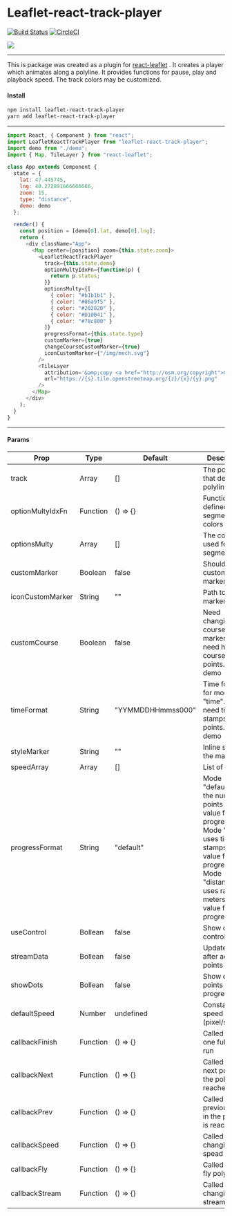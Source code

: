 # Leaflet-react-track-player

[![Build Status](https://travis-ci.org/argonavt11/leaflet-react-track-player.svg?branch=master)](https://travis-ci.org/argonavt11/leaflet-react-track-player)
[![CircleCI](https://circleci.com/gh/argonavt11/leaflet-react-track-player.svg?style=svg)](https://circleci.com/gh/argonavt11)

![](https://github.com/argonavt11/leaflet-react-track-player/blob/master/public/img/demo.gif?raw=true)

---

This is package was created as a plugin for [react-leaflet](https://github.com/PaulLeCam/react-leaflet) . It creates a player which animates along a polyline. It provides functions for pause, play and playback speed. The track colors may be customized.

#### Install

```sh
npm install leaflet-react-track-player
yarn add leaflet-react-track-player
```

---

```javascript
import React, { Component } from "react";
import LeafletReactTrackPlayer from "leaflet-react-track-player";
import demo from "./demo";
import { Map, TileLayer } from "react-leaflet";

class App extends Component {
  state = {
    lat: 47.445745,
    lng: 40.272891666666666,
    zoom: 15,
    type: "distance",
    demo: demo
  };

  render() {
    const position = [demo[0].lat, demo[0].lng];
    return (
      <div className="App">
        <Map center={position} zoom={this.state.zoom}>
          <LeafletReactTrackPlayer
            track={this.state.demo}
            optionMultyIdxFn={function(p) {
              return p.status;
            }}
            optionsMulty={[
              { color: "#b1b1b1" },
              { color: "#06a9f5" },
              { color: "#202020" },
              { color: "#D10B41" },
              { color: "#78c800" }
            ]}
            progressFormat={this.state.type}
            customMarker={true}
            changeCourseCustomMarker={true}
            iconCustomMarker={"/img/mech.svg"}
          />
          <TileLayer
            attribution='&amp;copy <a href="http://osm.org/copyright">OpenStreetMap</a> contributors'
            url="https://{s}.tile.openstreetmap.org/{z}/{x}/{y}.png"
          />
        </Map>
      </div>
    );
  }
}
```

---

#### Params

| Prop             | Type     | Default           | Description                                                                                                                                                                                |
| --------------- | ------- | ---------------- | ----------------------------------------------------------------------------------------------------------------------------------------------------------------------------------------- |
| track            | Array    | []                | The points that define the polyline                                                                                                                                                        |
| optionMultyIdxFn | Function | () => {}          | Function to defined track segment colors                                                                                                                                                   |
| optionsMulty     | Array    | []                | The colors used for track segments                                                                                                                                                         |
| customMarker     | Boolean  | false             | Should use a custom marker icon                                                                                                                                                            |
| iconCustomMarker | String   | ""                | Path to your marker icon                                                                                                                                                                   |
| customCourse     | Boolean  | false             | Need changing course of marker? You need have course in points. See demo                                                                                                                   |
| timeFormat       | String   | "YYMMDDHHmmss000" | Time format is for mode "time". You need times stamps in points. See demo                                                                                                                  |
| styleMarker      | String   | ""                | Inline style for the marker                                                                                                                                                                |
| speedArray       | Array    | []                | List of speeds                                                                                                                                                                             |
| progressFormat   | String   | "default"         | Mode "default" uses the number of points as the value for progress. Mode "time" uses time stamps as the value for progress. Mode "distance" uses range in meters as the value for progress |
| useControl       | Bollean  | false             | Show or hide control panel                                                                                                                                                                 |
| streamData       | Bollean  | false             | Update player after add new points                                                                                                                                                         |
| showDots         | Bollean  | false             | Show or hide points in progress line                                                                                                                                                       |
| defaultSpeed     | Number   | undefined         | Constant for speed (pixel/second)                                                                                                                                                          |
| callbackFinish   | Function | () => {}          | Called after one full track run                                                                                                                                                            |
| callbackNext     | Function | () => {}          | Called after next point in the polyline is reached                                                                                                                                         |
| callbackPrev     | Function | () => {}          | Called after previous point in the polyline is reached                                                                                                                                     |
| callbackSpeed    | Function | () => {}          | Called after changing spead                                                                                                                                                                |
| callbackFly      | Function | () => {}          | Called after fly polyline                                                                                                                                                                  |
| callbackStream   | Function | () => {}          | Called after changing stream mode                                                                                                                                                          |
